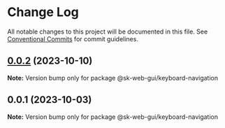 # Change Log

All notable changes to this project will be documented in this file.
See [Conventional Commits](https://conventionalcommits.org) for commit guidelines.

## [0.0.2](https://github.com/Sundsvallskommun/web-shared-components/compare/@sk-web-gui/keyboard-navigation@0.0.1...@sk-web-gui/keyboard-navigation@0.0.2) (2023-10-10)

**Note:** Version bump only for package @sk-web-gui/keyboard-navigation

## 0.0.1 (2023-10-03)

**Note:** Version bump only for package @sk-web-gui/keyboard-navigation

